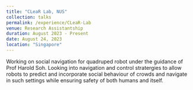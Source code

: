 ```yaml
---
title: "CLeaR Lab, NUS"
collection: talks
permalink: /experience/CLeaR-Lab
venue: Research Assistantship
duration: August 2023 - Present
date: August 24, 2023
location: "Singapore"
---
```

 Working on social navigation for quadruped robot under the guidance of Prof Harold Soh. Looking into navigation and control stratergies to allow robots to predict and incorporate social behaviour of crowds and navigate in such settings while ensuring safety of both humans and itself. 
